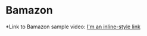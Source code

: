 # Bamazon
*Link to Bamazon sample video:
[I'm an inline-style link](https://drive.google.com/file/d/19n5SxXSPPepsn63KNKGsr7IWPlFUUsU4/view)